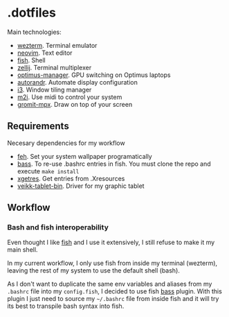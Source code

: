 # .dotfiles

Main technologies:

- [wezterm](https://wezfurlong.org/wezterm/index.html). Terminal emulator
- [neovim](https://neovim.io/). Text editor
- [fish](https://fishshell.com/docs/current/tutorial.html). Shell
- [zellij](https://github.com/zellij-org/zellij). Terminal multiplexer
- [optimus-manager](https://github.com/Askannz/optimus-manager). GPU switching on Optimus laptops
- [autorandr](https://github.com/phillipberndt/autorandr). Automate display configuration
- [i3](https://i3wm.org/). Window tiling manager
- [m2i](https://gitlab.com/enetheru/midi2input). Use midi to control your system
- [gromit-mpx](https://github.com/bk138/gromit-mpx). Draw on top of your screen

## Requirements

Necesary dependencies for my workflow

- [feh](https://wiki.archlinux.org/title/feh). Set your system wallpaper programatically
- [bass](https://github.com/edc/bass). To re-use .bashrc entries in fish. You must clone the repo and execute `make install`
- [xgetres](https://aur.archlinux.org/packages/xgetres). Get entries from .Xresources
- [veikk-tablet-bin](https://aur.archlinux.org/packages/veikk-tablet-bin). Driver for my graphic tablet

## Workflow

### Bash and fish interoperability

Even thought I like [fish](https://fishshell.com/docs/current/index.html) and I use it extensively, I still refuse to make it my main shell.

In my current workflow, I only use fish from inside my terminal (wezterm), leaving the rest of my system to use the default shell (bash).

As I don't want to duplicate the same env variables and aliases from my `.bashrc` file into my `config.fish`, I decided to use fish [bass](https://github.com/edc/bass) plugin. With this plugin I just need to source my `~/.bashrc` file from inside fish and it will try its best to transpile bash syntax into fish.

